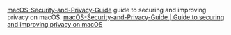 
[macOS-Security-and-Privacy-Guide](https://github.com/drduh/macOS-Security-and-Privacy-Guide)
guide to securing and improving privacy on macOS.
[macOS-Security-and-Privacy-Guide | Guide to securing and improving privacy on macOS](https://drduh.github.io/macOS-Security-and-Privacy-Guide/)
